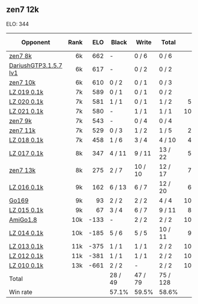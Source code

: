 ## zen7 12k ##

ELO: 344

Opponent | Rank | ELO | Black | Write | Total | Win rate
---------|-----:|----:|-------|-------|-------|-------:
[zen7 8k](zen7%208k.md) | 6k | 662 | - | 0 / 6 | 0 / 6 | 0.0%
[DariushGTP3.1.5.7 lv1](DariushGTP3.1.5.7%20lv1.md) | 6k | 617 | - | 0 / 2 | 0 / 2 | 0.0%
[zen7 10k](zen7%2010k.md) | 6k | 610 | 0 / 2 | 0 / 1 | 0 / 3 | 0.0%
[LZ 019 0.1k](LZ%20019%200.1k.md) | 7k | 589 | 0 / 1 | 0 / 1 | 0 / 2 | 0.0%
[LZ 020 0.1k](LZ%20020%200.1k.md) | 7k | 581 | 1 / 1 | 0 / 1 | 1 / 2 | 50.0%
[LZ 021 0.1k](LZ%20021%200.1k.md) | 7k | 580 | - | 1 / 1 | 1 / 1 | 100.0%
[zen7 9k](zen7%209k.md) | 7k | 543 | - | 0 / 4 | 0 / 4 | 0.0%
[zen7 11k](zen7%2011k.md) | 7k | 529 | 0 / 3 | 1 / 2 | 1 / 5 | 20.0%
[LZ 018 0.1k](LZ%20018%200.1k.md) | 7k | 458 | 1 / 6 | 3 / 4 | 4 / 10 | 40.0%
[LZ 017 0.1k](LZ%20017%200.1k.md) | 8k | 347 | 4 / 11 | 9 / 11 | 13 / 22 | 59.1%
[zen7 13k](zen7%2013k.md) | 8k | 275 | 2 / 7 | 10 / 10 | 12 / 17 | 70.6%
[LZ 016 0.1k](LZ%20016%200.1k.md) | 9k | 162 | 6 / 13 | 6 / 7 | 12 / 20 | 60.0%
[Go169](Go169.md) | 9k | 93 | 2 / 2 | 2 / 2 | 4 / 4 | 100.0%
[LZ 015 0.1k](LZ%20015%200.1k.md) | 9k | 67 | 3 / 4 | 6 / 7 | 9 / 11 | 81.8%
[AmiGo1.8](AmiGo1.8.md) | 10k | -133 | - | 2 / 2 | 2 / 2 | 100.0%
[LZ 014 0.1k](LZ%20014%200.1k.md) | 10k | -185 | 5 / 6 | 5 / 5 | 10 / 11 | 90.9%
[LZ 013 0.1k](LZ%20013%200.1k.md) | 11k | -375 | 1 / 1 | 1 / 1 | 2 / 2 | 100.0%
[LZ 012 0.1k](LZ%20012%200.1k.md) | 11k | -381 | 1 / 1 | 1 / 1 | 2 / 2 | 100.0%
[LZ 010 0.1k](LZ%20010%200.1k.md) | 13k | -661 | 2 / 2 | - | 2 / 2 | 100.0%
Total | | | 28 / 49 | 47 / 79 | 75 / 128 | 
Win rate| | | 57.1% | 59.5% | 58.6% | 
